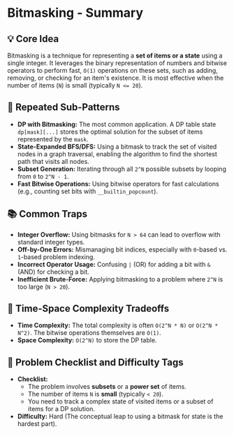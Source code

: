 # Bitmasking - Summary

## 💡 Core Idea
Bitmasking is a technique for representing a **set of items or a state** using a single integer. It leverages the binary representation of numbers and bitwise operators to perform fast, `O(1)` operations on these sets, such as adding, removing, or checking for an item's existence. It is most effective when the number of items (`N`) is small (typically `N <= 20`).

## 🔁 Repeated Sub-Patterns
* **DP with Bitmasking:** The most common application. A DP table state `dp[mask][...]` stores the optimal solution for the subset of items represented by the `mask`.
* **State-Expanded BFS/DFS:** Using a bitmask to track the set of visited nodes in a graph traversal, enabling the algorithm to find the shortest path that visits all nodes.
* **Subset Generation:** Iterating through all `2^N` possible subsets by looping from `0` to `2^N - 1`.
* **Fast Bitwise Operations:** Using bitwise operators for fast calculations (e.g., counting set bits with `__builtin_popcount`).

## 📚 Common Traps
* **Integer Overflow:** Using bitmasks for `N > 64` can lead to overflow with standard integer types.
* **Off-by-One Errors:** Mismanaging bit indices, especially with `0`-based vs. `1`-based problem indexing.
* **Incorrect Operator Usage:** Confusing `|` (OR) for adding a bit with `&` (AND) for checking a bit.
* **Inefficient Brute-Force:** Applying bitmasking to a problem where `2^N` is too large (`N > 20`).

## 🔁 Time-Space Complexity Tradeoffs
* **Time Complexity:** The total complexity is often `O(2^N * N)` or `O(2^N * N^2)`. The bitwise operations themselves are `O(1)`.
* **Space Complexity:** `O(2^N)` to store the DP table.

## 📌 Problem Checklist and Difficulty Tags
* **Checklist:**
    * The problem involves **subsets** or a **power set** of items.
    * The number of items `N` is **small** (typically `< 20`).
    * You need to track a complex state of visited items or a subset of items for a DP solution.
* **Difficulty:** Hard (The conceptual leap to using a bitmask for state is the hardest part).
